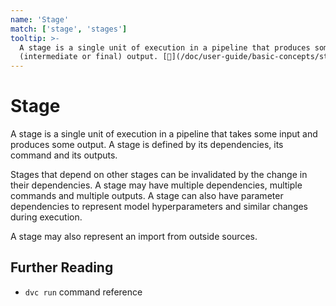 ```yaml
---
name: 'Stage'
match: ['stage', 'stages']
tooltip: >-
  A stage is a single unit of execution in a pipeline that produces some
  (intermediate or final) output. [📖](/doc/user-guide/basic-concepts/stage)
---
```


# Stage

A stage is a single unit of execution in a <abbr>pipeline</abbr> that takes some
input and produces some <abbr>output</abbr>. A stage is defined by its
<abbr>dependencies</abbr>, its command and its <abbr>outputs</abbr>.

Stages that depend on other stages can be invalidated by the change in their
dependencies. A stage may have multiple dependencies, multiple commands and
multiple outputs. A stage can also have <abbr>parameter</abbr> dependencies to
represent model hyperparameters and similar changes during execution.

A stage may also represent an <abbr>import</abbr> from outside sources.

## Further Reading

- `dvc run` command reference
